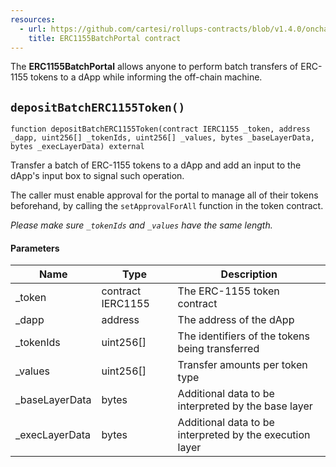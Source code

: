 ```yaml
---
resources:
  - url: https://github.com/cartesi/rollups-contracts/blob/v1.4.0/onchain/rollups/contracts/portals/ERC1155BatchPortal.sol
    title: ERC1155BatchPortal contract
---
```


The **ERC1155BatchPortal** allows anyone to perform batch transfers of
ERC-1155 tokens to a dApp while informing the off-chain machine.

## `depositBatchERC1155Token()`

```solidity
function depositBatchERC1155Token(contract IERC1155 _token, address _dapp, uint256[] _tokenIds, uint256[] _values, bytes _baseLayerData, bytes _execLayerData) external
```

Transfer a batch of ERC-1155 tokens to a dApp and add an input to
the dApp's input box to signal such operation.

The caller must enable approval for the portal to manage all of their tokens
beforehand, by calling the `setApprovalForAll` function in the token contract.

_Please make sure `_tokenIds` and `_values` have the same length._

#### Parameters

| Name            | Type              | Description                                              |
| --------------- | ----------------- | -------------------------------------------------------- |
| \_token         | contract IERC1155 | The ERC-1155 token contract                              |
| \_dapp          | address           | The address of the dApp                                  |
| \_tokenIds      | uint256[]         | The identifiers of the tokens being transferred          |
| \_values        | uint256[]         | Transfer amounts per token type                          |
| \_baseLayerData | bytes             | Additional data to be interpreted by the base layer      |
| \_execLayerData | bytes             | Additional data to be interpreted by the execution layer |
